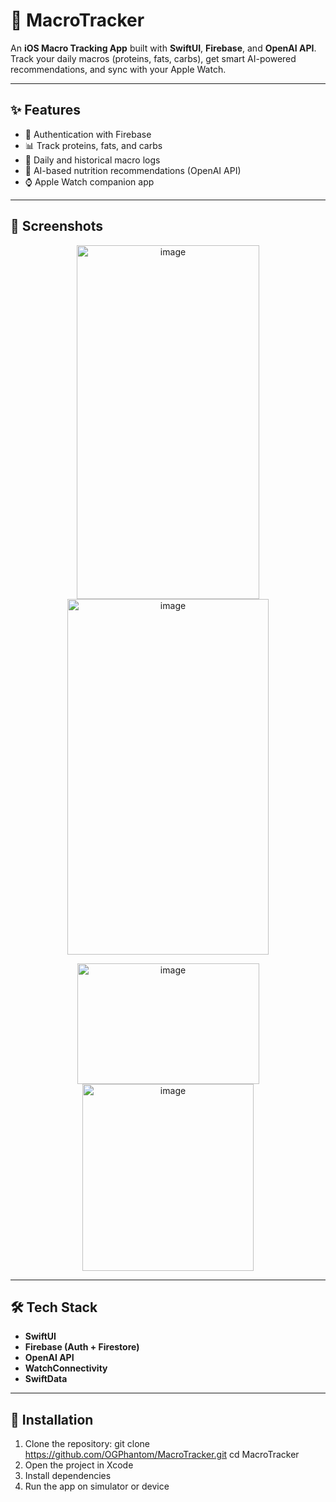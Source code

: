 # 🍎 MacroTracker  

An **iOS Macro Tracking App** built with **SwiftUI**, **Firebase**, and **OpenAI API**.  
Track your daily macros (proteins, fats, carbs), get smart AI-powered recommendations, and sync with your Apple Watch.  

---

## ✨ Features  
- 🔐 Authentication with Firebase  
- 📊 Track proteins, fats, and carbs  
- 📅 Daily and historical macro logs  
- 🤖 AI-based nutrition recommendations (OpenAI API)  
- ⌚ Apple Watch companion app  

---

## 📸 Screenshots  

<p align="center">
  <img width="292" height="566" alt="image" src="https://github.com/user-attachments/assets/997be132-fd31-41d9-af3a-0140ec561123" />
  <img width="322" height="569" alt="image" src="https://github.com/user-attachments/assets/281baedc-a77a-46b6-bf28-2314b237ed88" /> 
</p>
<p align="center">
  <img width="291" height="193" alt="image" src="https://github.com/user-attachments/assets/ab0b73b0-289d-4dce-961d-470aba83a718" />
  <img width="274" height="299" alt="image" src="https://github.com/user-attachments/assets/a67a9b38-c57f-481c-af31-2b5626b81957" />   
</p>

---

## 🛠️ Tech Stack  
- **SwiftUI**  
- **Firebase (Auth + Firestore)**  
- **OpenAI API**  
- **WatchConnectivity**
- **SwiftData**

---

## 🚀 Installation  

1. Clone the repository:
   git clone https://github.com/OGPhantom/MacroTracker.git
   cd MacroTracker
2. Open the project in Xcode
3. Install dependencies
4. Run the app on simulator or device

